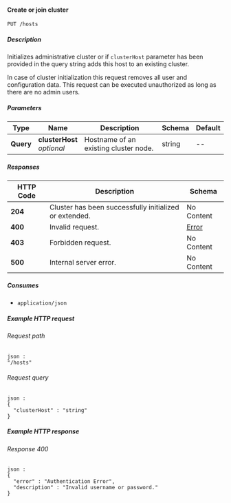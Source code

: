 
<a name="put_hosts"></a>
#### Create or join cluster
```
PUT /hosts
```


##### Description
Initializes administrative cluster or if `clusterHost` parameter has been
provided in the query string adds this host to an existing cluster.

In case of cluster initialization this request removes all user and
configuration data. This request can be executed unauthorized as long as
there are no admin users.


##### Parameters

|Type|Name|Description|Schema|Default|
|---|---|---|---|---|
|**Query**|**clusterHost**  <br>*optional*|Hostname of an existing cluster node.|string|--|


##### Responses

|HTTP Code|Description|Schema|
|---|---|---|
|**204**|Cluster has been successfully initialized or extended.|No Content|
|**400**|Invalid request.|[Error](../definitions/Error.md#error)|
|**403**|Forbidden request.|No Content|
|**500**|Internal server error.|No Content|


##### Consumes

* `application/json`


##### Example HTTP request

###### Request path
```
json :
"/hosts"
```


###### Request query
```
json :
{
  "clusterHost" : "string"
}
```


##### Example HTTP response

###### Response 400
```
json :
{
  "error" : "Authentication Error",
  "description" : "Invalid username or password."
}
```




